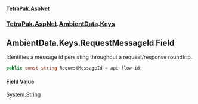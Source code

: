 #### [TetraPak.AspNet](index.md 'index')
### [TetraPak.AspNet](TetraPak_AspNet.md 'TetraPak.AspNet').[AmbientData](TetraPak_AspNet_AmbientData.md 'TetraPak.AspNet.AmbientData').[Keys](TetraPak_AspNet_AmbientData_Keys.md 'TetraPak.AspNet.AmbientData.Keys')
## AmbientData.Keys.RequestMessageId Field
Identifies a message id persisting throughout a request/response roundtrip.   
```csharp
public const string RequestMessageId = api-flow-id;
```
#### Field Value
[System.String](https://docs.microsoft.com/en-us/dotnet/api/System.String 'System.String')
